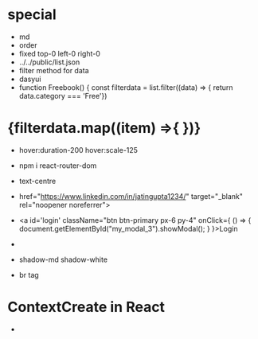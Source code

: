 # special

- md
- order
- fixed top-0 left-0 right-0
- ../../public/list.json
- filter method for data
- dasyui
- function Freebook() { const filterdata = list.filter((data) => { return data.category === 'Free'})

# {filterdata.map((item) =>{ <Cards item={item} key={item.id}/> })}

- hover:duration-200 hover:scale-125
- npm i react-router-dom
- text-centre
- href="<https://www.linkedin.com/in/jatingupta1234/>" target="_blank" rel="noopener noreferrer">
- <a id='login' className="btn btn-primary px-6 py-4" onClick={
                            () => {
                                document.getElementById("my_modal_3").showModal();
                              }
                        }>Login</a>
                        <Login/>

- <Link to="signup"
- shadow-md shadow-white
- br tag

# ContextCreate in React

-
